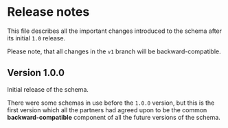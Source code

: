 Release notes
=============

This file describes all the important changes introduced to the schema after
its initial `1.0` release.

Please note, that all changes in the `v1` branch will be backward-compatible.


Version 1.0.0
-------------

Initial release of the schema.

There were some schemas in use before the `1.0.0` version, but this is the
first version which all the partners had agreed upon to be the common
**backward-compatible** component of all the future versions of the schema.
